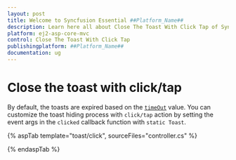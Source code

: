 ```yaml
---
layout: post
title: Welcome to Syncfusion Essential ##Platform_Name##
description: Learn here all about Close The Toast With Click Tap of Syncfusion Essential ##Platform_Name## widgets based on HTML5 and jQuery.
platform: ej2-asp-core-mvc
control: Close The Toast With Click Tap
publishingplatform: ##Platform_Name##
documentation: ug
---
```



# Close the toast with click/tap

By default, the toasts are expired based on the [`timeOut`](https://help.syncfusion.com/cr/aspnetcore-js2/Syncfusion.EJ2.Notifications.Toast.html#Syncfusion_EJ2_Notifications_Toast_TimeOut) value. You can customize the toast hiding process with `click/tap` action by setting the event args in the `clicked` callback function with `static Toast`.

{% aspTab template="toast/click", sourceFiles="controller.cs" %}

{% endaspTab %}